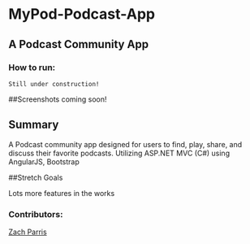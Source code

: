 # MyPod-Podcast-App

## A Podcast Community App


### How to run:

```
Still under construction!

```

##Screenshots coming soon!


## Summary

A Podcast community app designed for users to find, play, share, and discuss their favorite podcasts. 
Utilizing ASP.NET MVC (C#) using AngularJS, Bootstrap

##Stretch Goals

Lots more features in the works

### Contributors:
[Zach Parris](https://github.com/ZachParris)
